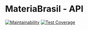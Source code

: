 # MateriaBrasil - API

[![Maintainability](https://api.codeclimate.com/v1/badges/17a992dbbd55d69639eb/maintainability)](https://codeclimate.com/repos/5b085ac5bbf75a0289004e55/maintainability) [![Test Coverage](https://api.codeclimate.com/v1/badges/17a992dbbd55d69639eb/test_coverage)](https://codeclimate.com/repos/5b085ac5bbf75a0289004e55/test_coverage)
